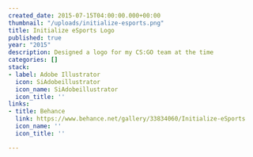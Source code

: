 ```yaml
---
created_date: 2015-07-15T04:00:00.000+00:00
thumbnail: "/uploads/initialize-esports.png"
title: Initialize eSports Logo
published: true
year: "2015"
description: Designed a logo for my CS:GO team at the time
categories: []
stack:
- label: Adobe Illustrator
  icon: SiAdobeillustrator
  icon_name: SiAdobeillustrator
  icon_title: ''
links:
- title: Behance
  link: https://www.behance.net/gallery/33834060/Initialize-eSports
  icon_name: ''
  icon_title: ''

---
```

